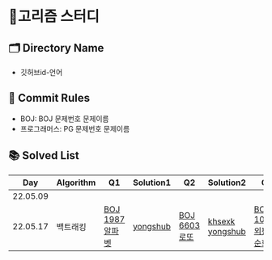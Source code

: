 # 🥚고리즘 스터디

## 🗂 Directory Name
- 깃허브id-언어

## 🤝 Commit Rules
- BOJ: BOJ 문제번호 문제이름
- 프로그래머스: PG 문제번호 문제이름

## 📚 Solved List
|Day|Algorithm|Q1|Solution1|Q2|Solution2|Q3|Solution3|
|---|---------|--|---------|--|---------|--|---------|
|22.05.09||||
|22.05.17|백트래킹|[BOJ 1987 알파벳](https://www.acmicpc.net/problem/1987)|[yongshub](https://github.com/khsexk/Eggorithm_Study/blob/main/yongshub-python/backtracking/BOJ_1987.py)|[BOJ 6603 로또](https://www.acmicpc.net/problem/6603)|[khsexk](https://github.com/khsexk/Eggorithm_Study/blob/main/khsexk-Java/src/BOJ/BOJ_6603.java)</br>[yongshub](https://github.com/khsexk/Eggorithm_Study/blob/main/yongshub-python/backtracking/BOJ_6603.py)|[BOJ 10971 외판원 순회2](https://www.acmicpc.net/problem/10971)|[khsexk](https://github.com/khsexk/Eggorithm_Study/blob/main/khsexk-Java/src/BOJ/BOJ_6603.java)</br>[yongshub](https://github.com/khsexk/Eggorithm_Study/blob/main/yongshub-python/backtracking/BOJ_10971.py)|
